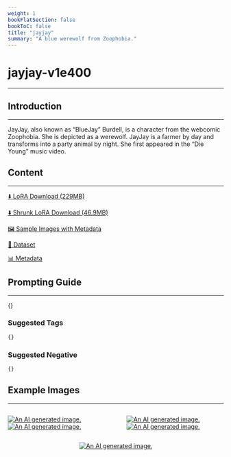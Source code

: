 ```yaml
---
weight: 1
bookFlatSection: false
bookToC: false
title: "jayjay"
summary: "A blue werewolf from Zoophobia."
---
```


<!--markdownlint-disable MD025 MD033 -->

# jayjay-v1e400

---

## Introduction

---

JayJay, also known as “BlueJay” Burdell, is a character from the webcomic Zoophobia. She is depicted as a werewolf. JayJay is a farmer by day and transforms into a party animal by night. She first appeared in the “Die Young” music video.

## Content

---

[⬇️ LoRA Download (229MB)](https://huggingface.co/k4d3/yiff_toolkit/resolve/main/ponyxl_loras/jayjay-v1e400.safetensors?download=true)

[⬇️ Shrunk LoRA Download (46.9MB)](https://huggingface.co/k4d3/yiff_toolkit/resolve/main/ponyxl_loras_shrunk_2/jayjay-v1e400_frockpt1_th-3.55.safetensors?download=true)

[🖼️ Sample Images with Metadata](https://huggingface.co/k4d3/yiff_toolkit/tree/main/static/{})

[📐 Dataset](<https://huggingface.co/datasets/k4d3/furry/tree/main/jayjay_(zoophobia)>)

[📊 Metadata](https://huggingface.co/k4d3/yiff_toolkit/raw/main/ponyxl_loras/jayjay-v1e400.json)

## Prompting Guide

---

{}

### Suggested Tags

```md
{}
```

### Suggested Negative

```md
{}
```

## Example Images

---

<div style="display: flex; justify-content: space-between;">
  <div style="display: flex; justify-content: space-between; width: 45%;">

[![An AI generated image.](small.png)](large.png)
[![An AI generated image.](small.png)](large.png)

</div>
  <div style="display: flex; justify-content: space-between; width: 45%;">

[![An AI generated image.](small.png)](large.png)
[![An AI generated image.](small.png)](large.png)

  </div>
</div>
<div style="display: flex; justify-content: center;">

[![An AI generated image.](small.png)](large.png)

</div>
